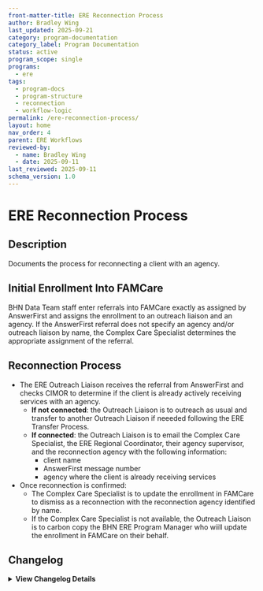 ```yaml
---
front-matter-title: ERE Reconnection Process  
author: Bradley Wing
last_updated: 2025-09-21
category: program-documentation
category_label: Program Documentation
status: active  
program_scope: single
programs:
  - ere
tags:
  - program-docs
  - program-structure
  - reconnection
  - workflow-logic
permalink: /ere-reconnection-process/
layout: home
nav_order: 4
parent: ERE Workflows
reviewed-by:
  - name: Bradley Wing
  - date: 2025-09-11
last_reviewed: 2025-09-11
schema_version: 1.0
---
```


# ERE Reconnection Process

## Description

Documents the process for reconnecting a client with an agency.

## Initial Enrollment Into FAMCare

BHN Data Team staff enter referrals into FAMCare exactly as assigned by AnswerFirst and assigns the enrollment to an outreach liaison and an agency. If the AnswerFirst referral does not specify an agency and/or outreach liaison by name, the Complex Care Specialist determines the appropriate assignment of the referral.

## Reconnection Process

- The ERE Outreach Liaison receives the referral from AnswerFirst and checks CIMOR to determine if the client is already actively receiving services with an agency.
  - **If not connected**: the Outreach Liaison is to outreach as usual and transfer to another Outreach Liaison if neeeded following the ERE Transfer Process.
  - **If connected**: the Outreach Liaison is to email the Complex Care Specialist, the ERE Regional Coordinator, their agency supervisor, and the reconnection agency with the following information:
    - client name
    - AnswerFirst message number
    - agency where the client is already receiving services
- Once reconnection is confirmed:
  - The Complex Care Specialist is to update the enrollment in FAMCare to dismiss as a reconnection with the reconnection agency identified by name.
  - If the Complex Care Specialist is not available, the Outreach Liaison is to carbon copy the BHN ERE Program Manager who wiill update the enrollment in FAMCare on their behalf.

## Changelog

<details markdown="1">
  <summary><strong>View Changelog Details</strong></summary>

### 2025

- **2025-10-04**: Adds collapsible `<details markdown="1"></details>` section to the changelog. Adds year subsection to better organize long changelog lists.
- **2025-09-21**: Removes `lifecycle:` and `change-control:` fields from frontmatter as they are more appropriate for assets outside of the context of the wiki and since they overlap with tags such as `archived`, `needs-review`, `production-ready`, `change-management`, `implementation-planning`, and `stakeholder-approval`. Adds `nav_order:` and `parent:` fields to frontmatter.
- **2025-09-19**: Adds `permalink:` and `layout:` fields to frontmatter.
- **2025-08-27**: Adds initial reconnection documentation.

</details>
